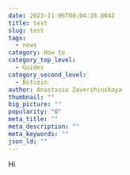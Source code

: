 ```yaml
---
date: 2023-11-06T08:04:28.804Z
title: test
slug: test
tags:
  - news
category: How to
category_top_level:
  - Guides
category_second_level:
  - Bitcoin
author: Anastasia Zavershinskaya
thumbnail: ""
big_picture: ""
popularity: "0"
meta_title: ""
meta_description: ""
meta_keywords: ""
json_ld: ""
---
```

H﻿i